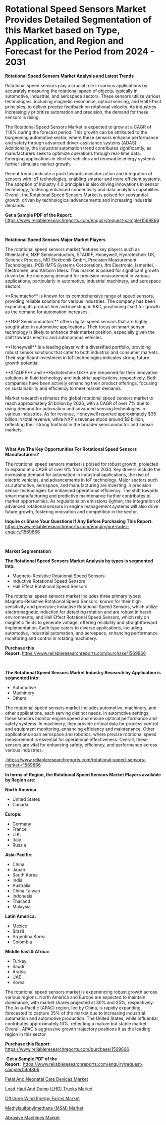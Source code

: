 <p><h1>Rotational Speed Sensors Market Provides Detailed Segmentation of this Market based on Type, Application, and Region and Forecast for the Period from 2024 - 2031</h1></p><p><strong>Rotational Speed Sensors Market Analysis and Latest Trends</strong></p>
<p><p>Rotational speed sensors play a crucial role in various applications by accurately measuring the rotational speed of objects, typically in automotive, industrial, and aerospace sectors. These sensors utilize various technologies, including magnetic resonance, optical sensing, and Hall Effect principles, to deliver precise feedback on rotational velocity. As industries increasingly prioritize automation and precision, the demand for these sensors is rising.</p><p>The Rotational Speed Sensors Market is expected to grow at a CAGR of 11.8% during the forecast period. This growth can be attributed to the burgeoning automotive sector, where these sensors enhance performance and safety through advanced driver-assistance systems (ADAS). Additionally, the industrial automation trend contributes significantly, as manufacturers seek to optimize operations through real-time data. Emerging applications in electric vehicles and renewable energy systems further stimulate market growth.</p><p>Recent trends indicate a push towards miniaturization and integration of sensors with IoT technologies, enabling smarter and more efficient systems. The adoption of Industry 4.0 principles is also driving innovations in sensor technology, fostering enhanced connectivity and data analytics capabilities. Overall, the Rotational Speed Sensors Market is poised for substantial growth, driven by technological advancements and increasing industrial demands.</p></p>
<p><strong>Get a Sample PDF of the Report:&nbsp;</strong> <a href="https://www.reliableresearchreports.com/enquiry/request-sample/1569866?utm_campaign=1629&utm_medium=2&utm_source=Github&utm_content=ia&utm_term=14102024&utm_id=rotational-speed-sensors">https://www.reliableresearchreports.com/enquiry/request-sample/1569866</a></p>
<p>&nbsp;</p>
<p><strong>Rotational Speed Sensors Major Market Players</strong></p>
<p><p>The rotational speed sensors market features key players such as Rheintacho, NXP Semiconductors, STAUFF, Honeywell, Hydrotechnik UK, Schenck Process, MD Elektronik GmbH, Precision Measurement Technologies, PCB (MTS Systems Corporation), Ifm Electronic, Izmeritel, Electromen, and Ahlborn Mess. This market is poised for significant growth driven by the increasing demand for precision measurement in various applications, particularly in automotive, industrial machinery, and aerospace sectors.</p><p>**Rheintacho** is known for its comprehensive range of speed sensors, providing reliable solutions for various industries. The company has been expanding its product line and investing in R&D, positioning itself for growth as the demand for automation increases.</p><p>**NXP Semiconductors** offers digital speed sensors that are highly sought after in automotive applications. Their focus on smart sensor technology is likely to enhance their market position, especially given the shift towards electric and autonomous vehicles. </p><p>**Honeywell** is a leading player with a diversified portfolio, providing robust sensor solutions that cater to both industrial and consumer markets. Their significant investment in IoT technologies indicates strong future growth potential.</p><p>**STAUFF** and **Hydrotechnik UK** are renowned for their innovative solutions in fluid technology and industrial applications, respectively. Both companies have been actively enhancing their product offerings, focusing on sustainability and efficiency to meet market demands.</p><p>Market research estimates the global rotational speed sensors market to reach approximately $1 billion by 2026, with a CAGR of over 7% due to rising demand for automation and advanced sensing technologies in various industries. As for revenue, Honeywell reported approximately $36 billion in total revenue, while NXP's revenue stood around $9 billion, reflecting their strong foothold in the broader semiconductor and sensor markets.</p></p>
<p>&nbsp;</p>
<p><strong>What Are The Key Opportunities For Rotational Speed Sensors Manufacturers?</strong></p>
<p><p>The rotational speed sensors market is poised for robust growth, projected to expand at a CAGR of over 6% from 2023 to 2030. Key drivers include the increasing demand for automation in industrial applications, the rise of electric vehicles, and advancements in IoT technology. Major sectors such as automotive, aerospace, and manufacturing are investing in precision sensor technologies for enhanced operational efficiency. The shift towards smart manufacturing and predictive maintenance further contributes to market opportunities. As regulations on emissions tighten, the integration of advanced rotational sensors in engine management systems will also drive future growth, fostering innovation and competition in the sector.</p></p>
<p><strong>Inquire or Share Your Questions If Any Before Purchasing This Report:</strong> <a href="https://www.reliableresearchreports.com/enquiry/pre-order-enquiry/1569866?utm_campaign=1629&utm_medium=2&utm_source=Github&utm_content=ia&utm_term=14102024&utm_id=rotational-speed-sensors">https://www.reliableresearchreports.com/enquiry/pre-order-enquiry/1569866</a></p>
<p>&nbsp;</p>
<p><strong>Market Segmentation</strong></p>
<p><strong>The Rotational Speed Sensors Market Analysis by types is segmented into:</strong></p>
<p><ul><li>Magneto-Resistive Rotational Speed Sensors</li><li>Inductive Rotational Speed Sensors</li><li>Hall Effect Rotational Speed Sensors</li></ul></p>
<p><p>The rotational speed sensors market includes three primary types: Magneto-Resistive Rotational Speed Sensors, known for their high sensitivity and precision; Inductive Rotational Speed Sensors, which utilize electromagnetic induction for detecting rotation and are robust in harsh environments; and Hall Effect Rotational Speed Sensors, which rely on magnetic fields to generate voltage, offering reliability and straightforward implementation. Each type caters to diverse applications, including automotive, industrial automation, and aerospace, enhancing performance monitoring and control in rotating machinery.</p></p>
<p><strong>Purchase this Report:&nbsp;</strong><a href="https://www.reliableresearchreports.com/purchase/1569866?utm_campaign=1629&utm_medium=2&utm_source=Github&utm_content=ia&utm_term=14102024&utm_id=rotational-speed-sensors">https://www.reliableresearchreports.com/purchase/1569866</a></p>
<p>&nbsp;</p>
<p><strong>The Rotational Speed Sensors Market Industry Research by Application is segmented into:</strong></p>
<p><ul><li>Automotive</li><li>Machinery</li><li>Others</li></ul></p>
<p><p>The rotational speed sensors market includes automotive, machinery, and other applications, each serving distinct needs. In automotive settings, these sensors monitor engine speed and ensure optimal performance and safety systems. In machinery, they provide critical data for process control and equipment monitoring, enhancing efficiency and maintenance. Other applications span aerospace and robotics, where precise rotational speed measurement is essential for operational effectiveness. Overall, these sensors are vital for enhancing safety, efficiency, and performance across various industries.</p></p>
<p><a href="https://www.reliableresearchreports.com/rotational-speed-sensors-market-r1569866?utm_campaign=1629&utm_medium=2&utm_source=Github&utm_content=ia&utm_term=14102024&utm_id=rotational-speed-sensors">&nbsp;https://www.reliableresearchreports.com/rotational-speed-sensors-market-r1569866</a></p>
<p><strong>In terms of Region, the Rotational Speed Sensors Market Players available by Region are:</strong></p>
<p>
    <p> <strong> North America: </strong>
        <ul>
            <li>United States</li>
            <li>Canada</li>
        </ul>
        </p> 
    <p> <strong> Europe: </strong>
        <ul>
            <li>Germany</li>
            <li>France</li>
            <li>U.K.</li>
            <li>Italy</li>
            <li>Russia</li>
        </ul>
        </p> 
    <p> <strong> Asia-Pacific: </strong>
        <ul>
            <li>China</li>
            <li>Japan</li>
            <li>South Korea</li>
            <li>India</li>
            <li>Australia</li>
            <li>China Taiwan</li>
            <li>Indonesia</li>
            <li>Thailand</li>
            <li>Malaysia</li>
        </ul>
        </p> 
    <p> <strong> Latin America: </strong>
        <ul>
            <li>Mexico</li>
            <li>Brazil</li>
            <li>Argentina Korea</li>
            <li>Colombia</li>
        </ul>
        </p> 
    <p> <strong> Middle East & Africa: </strong>
        <ul>
            <li>Turkey</li>
            <li>Saudi</li>
            <li>Arabia</li>
            <li>UAE</li>
            <li>Korea</li>
        </ul>
    </p>
    </p>
<p><p>The rotational speed sensors market is experiencing robust growth across various regions. North America and Europe are expected to maintain dominance, with market shares projected at 30% and 25%, respectively. The Asia-Pacific (APAC) region, led by China, is rapidly expanding, forecasted to capture 35% of the market due to increasing industrial automation and automotive production. The United States, while influential, contributes approximately 10%, reflecting a mature but stable market. Overall, APAC's aggressive growth trajectory positions it as the leading region in this sector.</p></p>
<p><strong>Purchase this Report: </strong><a href="https://www.reliableresearchreports.com/purchase/1569866?utm_campaign=1629&utm_medium=2&utm_source=Github&utm_content=ia&utm_term=14102024&utm_id=rotational-speed-sensors">https://www.reliableresearchreports.com/purchase/1569866</a></p>
<p>&nbsp;<strong>Get a Sample PDF of the Report:&nbsp;&nbsp;</strong><a href="https://www.reliableresearchreports.com/enquiry/request-sample/1569866?utm_campaign=1629&utm_medium=2&utm_source=Github&utm_content=ia&utm_term=14102024&utm_id=rotational-speed-sensors">https://www.reliableresearchreports.com/enquiry/request-sample/1569866</a></p>
<p><strong></strong></p>
<p><p><a href="https://www.linkedin.com/pulse/comprehensive-fetal-neonatal-care-devices-market-report-nacbf?trk=public_post_embed_feed-article-content&utm_campaign=1629&utm_medium=2&utm_source=Github&utm_content=ia&utm_term=14102024&utm_id=rotational-speed-sensors">Fetal And Neonatal Care Devices Market</a></p><p><a href="https://www.linkedin.com/pulse/comprehensive-load-haul-dump-lhd-trucks-market-report-pczqf?trk=public_post_embed_feed-article-content&utm_campaign=1629&utm_medium=2&utm_source=Github&utm_content=ia&utm_term=14102024&utm_id=rotational-speed-sensors">Load Haul And Dump (LHD) Trucks Market</a></p><p><a href="https://www.linkedin.com/pulse/offshore-wind-energy-farms-market-emerging-trends-future-kbctf?trk=public_post_embed_feed-article-content&utm_campaign=1629&utm_medium=2&utm_source=Github&utm_content=ia&utm_term=14102024&utm_id=rotational-speed-sensors">Offshore Wind Energy Farms Market</a></p><p><a href="https://www.linkedin.com/pulse/methylsulfonylmethane-msm-market-size-share-growth-analysis-tywdf?utm_campaign=1629&utm_medium=2&utm_source=Github&utm_content=ia&utm_term=14102024&utm_id=rotational-speed-sensors">Methylsulfonylmethane (MSM) Market</a></p><p><a href="https://www.linkedin.com/pulse/in-depth-abrasive-machines-market-review-size-share-69cagr-6pxkf?trk=public_post_embed_feed-article-content&utm_campaign=1629&utm_medium=2&utm_source=Github&utm_content=ia&utm_term=14102024&utm_id=rotational-speed-sensors">Abrasive Machines Market</a></p></p>